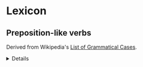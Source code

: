 # Lexicon

## Preposition-like verbs

Derived from Wikipedia's [List of Grammatical Cases](https://en.wikipedia.org/wiki/List_of_grammatical_cases).

<details>

A language should have some way of expressing all of these ideas. Each preposition could probably have its own chapter in a grammar textbook.

- `at1` or `LOC1` "at" (the basic locative preposition) - "on/upon" can be merged with this.
- `of1` or `GEN1` "of" (genitive)
- `to1` or `ALL1` "to" (the basic allative preposition)
- `from1` or `ABL1` "from" (the basic ablative preposition)
- `in1` or `INESS1` "in" (the basic inessive preposition)
- `COM1` "with" (comitative)
- `INS1` "with" (instrumental)
- `AGT1` "by" (agentive) - can be merged with "with"
- `LIM1` "by" (limitative of time, e.g. "by 5:00")
- `DAT1` "for" (dative) - can be merged with "to"
- `BEN1` "for" (benefactive)
- `during1` "during"
- `DISTR1` "per" / "for each"
- `CMPR1` "like" / "as"
- `PRIV1` "without"

### Intransitive Prepositions

- `up0` &larr; `above1#MID`
- `down0` &larr; `below1#MID`
- `away0`, `off0` &larr; `from1#MID`

### Less Common Prepositions

- `between1` "between"
- `touch1` "touching"
- "about" / "concerning" - can be merged with "touching"
- `beside1` "next to" / "beside"
- `before1` "in front of" / "before"
- `behind1` "after" / "behind"
- `beyond1` "across" / "beyond"
- `under1` "under"
- `over1` "over"
- `near1` "near"
- `ELA1` "out of" (elative)
- `PERL1` "through" / "via"
- "according to"
- "because of"
- "for want of"
- "instead of"
- `BEN1` "for the benefit of"
- `MAL1` "against" / "for the detriment of"

